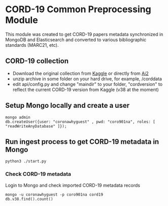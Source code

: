 # CORD-19 Common Preprocessing Module
This module was created to get CORD-19 papers metadata synchronized in MongoDB and Elasticsearch and converted to various bibliographic standards (MARC21, etc).

## CORD-19 collection
* Download the original collection from [Kaggle](https://www.kaggle.com/allen-institute-for-ai/CORD-19-research-challenge) or directly from [Ai2](https://ai2-semanticscholar-cord-19.s3-us-west-2.amazonaws.com/historical_releases.html)
* unzip archive in some folder on your hard drive, for example, /corddata
* edit api/config.py and change "maindir" to your folder, "cordversion" to reflect the current CORD-19 version from Kaggle (v38 at the moment)

## Setup Mongo locally and create a user
```
mongo admin
db.createUser({user: "coronawhyguest" , pwd: "coro901na", roles: [  "readWriteAnyDatabase" ]});

```
## Run ingest process to get CORD-19 metadata in Mongo 
```
python3 ./start.py
``` 
### Check CORD-19 metadata
Login to Mongo and check imported CORD-19 metadata records
```
mongo -u coronawhyguest -p coro901na cord19
db.v38.find().count()

```

